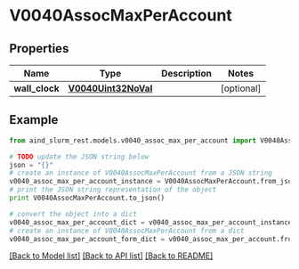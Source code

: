 # V0040AssocMaxPerAccount


## Properties

Name | Type | Description | Notes
------------ | ------------- | ------------- | -------------
**wall_clock** | [**V0040Uint32NoVal**](V0040Uint32NoVal.md) |  | [optional] 

## Example

```python
from aind_slurm_rest.models.v0040_assoc_max_per_account import V0040AssocMaxPerAccount

# TODO update the JSON string below
json = "{}"
# create an instance of V0040AssocMaxPerAccount from a JSON string
v0040_assoc_max_per_account_instance = V0040AssocMaxPerAccount.from_json(json)
# print the JSON string representation of the object
print V0040AssocMaxPerAccount.to_json()

# convert the object into a dict
v0040_assoc_max_per_account_dict = v0040_assoc_max_per_account_instance.to_dict()
# create an instance of V0040AssocMaxPerAccount from a dict
v0040_assoc_max_per_account_form_dict = v0040_assoc_max_per_account.from_dict(v0040_assoc_max_per_account_dict)
```
[[Back to Model list]](../README.md#documentation-for-models) [[Back to API list]](../README.md#documentation-for-api-endpoints) [[Back to README]](../README.md)


